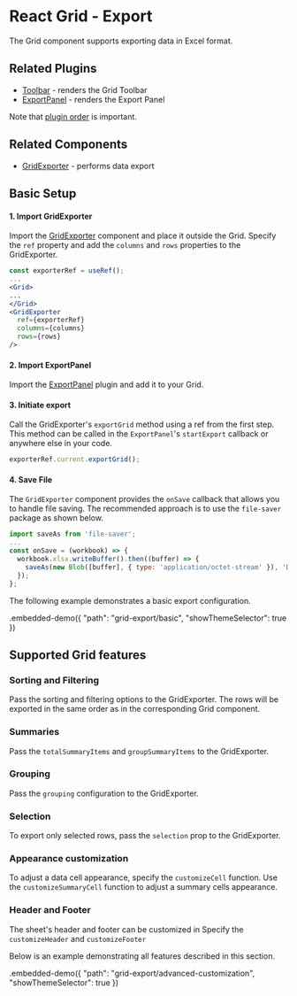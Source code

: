 # React Grid - Export

The Grid component supports exporting data in Excel format.

## Related Plugins

- [Toolbar](../reference/toolbar.md) - renders the Grid Toolbar
- [ExportPanel](../reference/export-panel.md) - renders the Export Panel

Note that [plugin order](./plugin-overview.md#plugin-order) is important.

## Related Components

- [GridExporter](../reference/grid-exporter.md) - performs data export

## Basic Setup

#### 1. Import GridExporter

Import the [GridExporter](../reference/grid-exporter.md) component and place it outside the Grid. Specify the `ref` property and add the `columns` and `rows` properties to the GridExporter.

```jsx
const exporterRef = useRef();
...
<Grid>
...
</Grid>
<GridExporter
  ref={exporterRef}
  columns={columns}
  rows={rows}
/>
```

#### 2. Import ExportPanel

Import the [ExportPanel](../reference/export-panel.md) plugin and add it to your Grid.

#### 3. Initiate export

Call the GridExporter's `exportGrid` method using a ref from the first step. This method can be called in the `ExportPanel`'s `startExport` callback or anywhere else in your code.

```jsx
exporterRef.current.exportGrid();
```

#### 4. Save File

The `GridExporter` component provides the `onSave` callback that allows you to handle file saving. The recommended approach is to use the `file-saver` package as shown below.

```jsx
import saveAs from 'file-saver';
...
const onSave = (workbook) => {
  workbook.xlsx.writeBuffer().then((buffer) => {
    saveAs(new Blob([buffer], { type: 'application/octet-stream' }), 'DataGrid.xlsx');
  });
};
```

The following example demonstrates a basic export configuration.

.embedded-demo({ "path": "grid-export/basic", "showThemeSelector": true })

## Supported Grid features

### Sorting and Filtering

Pass the sorting and filtering options to the GridExporter. The rows will be exported in the same order as in the corresponding Grid component.

### Summaries

Pass the `totalSummaryItems` and `groupSummaryItems` to the GridExporter.

### Grouping

Pass the `grouping` configuration to the GridExporter.

### Selection

To export only selected rows, pass the `selection` prop to the GridExporter.

### Appearance customization

To adjust a data cell appearance, specify the `customizeCell` function. Use the `customizeSummaryCell` function to adjust a summary cells appearance.

### Header and Footer

The sheet's header and footer can be customized in 
Specify the `customizeHeader` and `customizeFooter` 

Below is an example demonstrating all features described in this section.

.embedded-demo({ "path": "grid-export/advanced-customization", "showThemeSelector": true })
